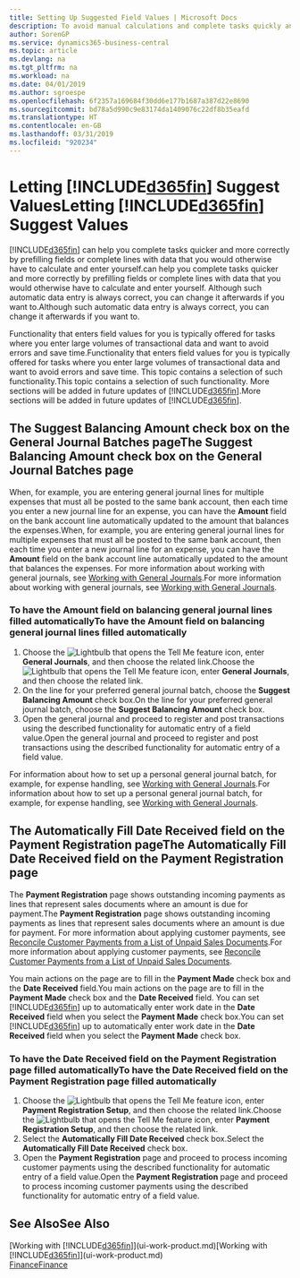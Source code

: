 ```yaml
---
title: Setting Up Suggested Field Values | Microsoft Docs
description: To avoid manual calculations and complete tasks quickly and accurately, you can set up automatic data entry so that Business Central fills in selected fields.
author: SorenGP
ms.service: dynamics365-business-central
ms.topic: article
ms.devlang: na
ms.tgt_pltfrm: na
ms.workload: na
ms.date: 04/01/2019
ms.author: sgroespe
ms.openlocfilehash: 6f2357a169684f30dd6e177b1687a387d22e8690
ms.sourcegitcommit: bd78a5d990c9e83174da1409076c22df8b35eafd
ms.translationtype: HT
ms.contentlocale: en-GB
ms.lasthandoff: 03/31/2019
ms.locfileid: "920234"
---
```

# <a name="letting-included365finincludesd365finmdmd-suggest-values"></a><span data-ttu-id="2b4f6-103">Letting [!INCLUDE[d365fin](includes/d365fin_md.md)] Suggest Values</span><span class="sxs-lookup"><span data-stu-id="2b4f6-103">Letting [!INCLUDE[d365fin](includes/d365fin_md.md)] Suggest Values</span></span>
[!INCLUDE[d365fin](includes/d365fin_md.md)] <span data-ttu-id="2b4f6-104">can help you complete tasks quicker and more correctly by prefilling fields or complete lines with data that you would otherwise have to calculate and enter yourself.</span><span class="sxs-lookup"><span data-stu-id="2b4f6-104">can help you complete tasks quicker and more correctly by prefilling fields or complete lines with data that you would otherwise have to calculate and enter yourself.</span></span> <span data-ttu-id="2b4f6-105">Although such automatic data entry is always correct, you can change it afterwards if you want to.</span><span class="sxs-lookup"><span data-stu-id="2b4f6-105">Although such automatic data entry is always correct, you can change it afterwards if you want to.</span></span>

<span data-ttu-id="2b4f6-106">Functionality that enters field values for you is typically offered for tasks where you enter large volumes of transactional data and want to avoid errors and save time.</span><span class="sxs-lookup"><span data-stu-id="2b4f6-106">Functionality that enters field values for you is typically offered for tasks where you enter large volumes of transactional data and want to avoid errors and save time.</span></span> <span data-ttu-id="2b4f6-107">This topic contains a selection of such functionality.</span><span class="sxs-lookup"><span data-stu-id="2b4f6-107">This topic contains a selection of such functionality.</span></span> <span data-ttu-id="2b4f6-108">More sections will be added in future updates of [!INCLUDE[d365fin](includes/d365fin_md.md)].</span><span class="sxs-lookup"><span data-stu-id="2b4f6-108">More sections will be added in future updates of [!INCLUDE[d365fin](includes/d365fin_md.md)].</span></span>

## <a name="the-suggest-balancing-amount-check-box-on-the-general-journal-batches-page"></a><span data-ttu-id="2b4f6-109">The **Suggest Balancing Amount** check box on the **General Journal Batches** page</span><span class="sxs-lookup"><span data-stu-id="2b4f6-109">The **Suggest Balancing Amount** check box on the **General Journal Batches** page</span></span>
<span data-ttu-id="2b4f6-110">When, for example, you are entering general journal lines for multiple expenses that must all be posted to the same bank account, then each time you enter a new journal line for an expense, you can have the **Amount** field on the bank account line automatically updated to the amount that balances the expenses.</span><span class="sxs-lookup"><span data-stu-id="2b4f6-110">When, for example, you are entering general journal lines for multiple expenses that must all be posted to the same bank account, then each time you enter a new journal line for an expense, you can have the **Amount** field on the bank account line automatically updated to the amount that balances the expenses.</span></span> <span data-ttu-id="2b4f6-111">For more information about working with general journals, see [Working with General Journals](ui-work-general-journals.md).</span><span class="sxs-lookup"><span data-stu-id="2b4f6-111">For more information about working with general journals, see [Working with General Journals](ui-work-general-journals.md).</span></span>

### <a name="to-have-the-amount-field-on-balancing-general-journal-lines-filled-automatically"></a><span data-ttu-id="2b4f6-112">To have the **Amount** field on balancing general journal lines filled automatically</span><span class="sxs-lookup"><span data-stu-id="2b4f6-112">To have the **Amount** field on balancing general journal lines filled automatically</span></span>
1. <span data-ttu-id="2b4f6-113">Choose the ![Lightbulb that opens the Tell Me feature](media/ui-search/search_small.png "Tell me what you want to do") icon, enter **General Journals**, and then choose the related link.</span><span class="sxs-lookup"><span data-stu-id="2b4f6-113">Choose the ![Lightbulb that opens the Tell Me feature](media/ui-search/search_small.png "Tell me what you want to do") icon, enter **General Journals**, and then choose the related link.</span></span>
2. <span data-ttu-id="2b4f6-114">On the line for your preferred general journal batch, choose the **Suggest Balancing Amount** check box.</span><span class="sxs-lookup"><span data-stu-id="2b4f6-114">On the line for your preferred general journal batch, choose the **Suggest Balancing Amount** check box.</span></span>
3. <span data-ttu-id="2b4f6-115">Open the general journal and proceed to register and post transactions using the described functionality for automatic entry of a field value.</span><span class="sxs-lookup"><span data-stu-id="2b4f6-115">Open the general journal and proceed to register and post transactions using the described functionality for automatic entry of a field value.</span></span>       

<span data-ttu-id="2b4f6-116">For information about how to set up a personal general journal batch, for example, for expense handling, see [Working with General Journals](ui-work-general-journals.md).</span><span class="sxs-lookup"><span data-stu-id="2b4f6-116">For information about how to set up a personal general journal batch, for example, for expense handling, see [Working with General Journals](ui-work-general-journals.md).</span></span>

## <a name="the-automatically-fill-date-received-field-on-the-payment-registration-page"></a><span data-ttu-id="2b4f6-117">The **Automatically Fill Date Received** field on the **Payment Registration** page</span><span class="sxs-lookup"><span data-stu-id="2b4f6-117">The **Automatically Fill Date Received** field on the **Payment Registration** page</span></span>
<span data-ttu-id="2b4f6-118">The **Payment Registration** page shows outstanding incoming payments as lines that represent sales documents where an amount is due for payment.</span><span class="sxs-lookup"><span data-stu-id="2b4f6-118">The **Payment Registration** page shows outstanding incoming payments as lines that represent sales documents where an amount is due for payment.</span></span> <span data-ttu-id="2b4f6-119">For more information about applying customer payments, see [Reconcile Customer Payments from a List of Unpaid Sales Documents](receivables-how-reconcile-customer-payments-list-unpaid-sales-documents.md).</span><span class="sxs-lookup"><span data-stu-id="2b4f6-119">For more information about applying customer payments, see [Reconcile Customer Payments from a List of Unpaid Sales Documents](receivables-how-reconcile-customer-payments-list-unpaid-sales-documents.md).</span></span>

<span data-ttu-id="2b4f6-120">You main actions on the page are to fill in the **Payment Made** check box and the **Date Received** field.</span><span class="sxs-lookup"><span data-stu-id="2b4f6-120">You main actions on the page are to fill in the **Payment Made** check box and the **Date Received** field.</span></span> <span data-ttu-id="2b4f6-121">You can set [!INCLUDE[d365fin](includes/d365fin_md.md)] up to automatically enter work date in the **Date Received** field when you select the **Payment Made** check box.</span><span class="sxs-lookup"><span data-stu-id="2b4f6-121">You can set [!INCLUDE[d365fin](includes/d365fin_md.md)] up to automatically enter work date in the **Date Received** field when you select the **Payment Made** check box.</span></span>

### <a name="to-have-the-date-received-field-on-the-payment-registration-page-filled-automatically"></a><span data-ttu-id="2b4f6-122">To have the **Date Received** field on the **Payment Registration** page filled automatically</span><span class="sxs-lookup"><span data-stu-id="2b4f6-122">To have the **Date Received** field on the **Payment Registration** page filled automatically</span></span>
1. <span data-ttu-id="2b4f6-123">Choose the ![Lightbulb that opens the Tell Me feature](media/ui-search/search_small.png "Tell me what you want to do") icon, enter **Payment Registration Setup**, and then choose the related link.</span><span class="sxs-lookup"><span data-stu-id="2b4f6-123">Choose the ![Lightbulb that opens the Tell Me feature](media/ui-search/search_small.png "Tell me what you want to do") icon, enter **Payment Registration Setup**, and then choose the related link.</span></span>
2. <span data-ttu-id="2b4f6-124">Select the **Automatically Fill Date Received** check box.</span><span class="sxs-lookup"><span data-stu-id="2b4f6-124">Select the **Automatically Fill Date Received** check box.</span></span>
3. <span data-ttu-id="2b4f6-125">Open the **Payment Registration** page and proceed to process incoming customer payments using the described functionality for automatic entry of a field value.</span><span class="sxs-lookup"><span data-stu-id="2b4f6-125">Open the **Payment Registration** page and proceed to process incoming customer payments using the described functionality for automatic entry of a field value.</span></span>

## <a name="see-also"></a><span data-ttu-id="2b4f6-126">See Also</span><span class="sxs-lookup"><span data-stu-id="2b4f6-126">See Also</span></span>
<span data-ttu-id="2b4f6-127">[Working with [!INCLUDE[d365fin](includes/d365fin_md.md)]](ui-work-product.md)</span><span class="sxs-lookup"><span data-stu-id="2b4f6-127">[Working with [!INCLUDE[d365fin](includes/d365fin_md.md)]](ui-work-product.md)</span></span>  
[<span data-ttu-id="2b4f6-128">Finance</span><span class="sxs-lookup"><span data-stu-id="2b4f6-128">Finance</span></span>](finance.md)
